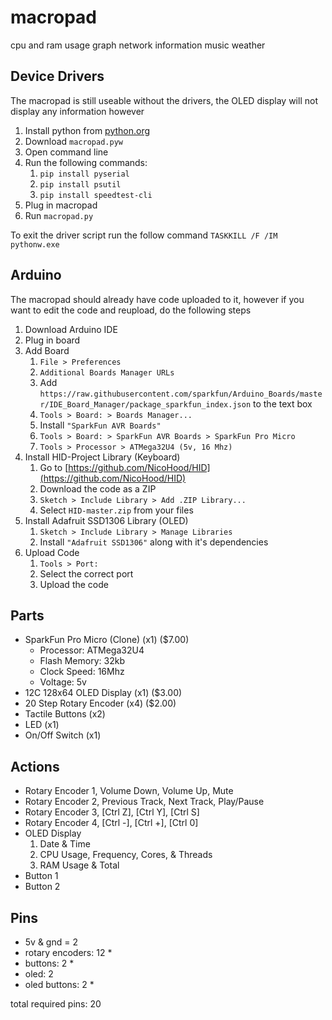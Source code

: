 # macropad

cpu and ram usage graph
network information
music
weather


## Device Drivers

The macropad is still useable without the drivers, the OLED display will not display any information however

1. Install python from [python.org](https://python.org)
2. Download `macropad.pyw`
3. Open command line
4. Run the following commands:
    1. `pip install pyserial`
    2. `pip install psutil`
    3. `pip install speedtest-cli`
5. Plug in macropad
6. Run `macropad.py`


To exit the driver script run the follow command `TASKKILL /F /IM pythonw.exe`

## Arduino 

The macropad should already have code uploaded to it, however if you want to edit the code and reupload, do the following steps

1. Download Arduino IDE
2. Plug in board
3. Add Board
    1. `File > Preferences`
    2. `Additional Boards Manager URLs`
    3. Add `https://raw.githubusercontent.com/sparkfun/Arduino_Boards/master/IDE_Board_Manager/package_sparkfun_index.json` to the text box
    4. `Tools > Board: > Boards Manager...`
    5. Install `"SparkFun AVR Boards"`
    6. `Tools > Board: > SparkFun AVR Boards > SparkFun Pro Micro`
    7. `Tools > Processor > ATMega32U4 (5v, 16 Mhz)` 
4. Install HID-Project Library (Keyboard)
    1. Go to [https://github.com/NicoHood/HID](https://github.com/NicoHood/HID)
    2. Download the code as a ZIP
    3. `Sketch > Include Library > Add .ZIP Library...`
    4. Select `HID-master.zip` from your files
5. Install Adafruit SSD1306 Library (OLED)
    1. `Sketch > Include Library > Manage Libraries`
    2. Install `"Adafruit SSD1306"` along with it's dependencies
6. Upload Code
    1. `Tools > Port:`
    2. Select the correct port
    3. Upload the code


## Parts
- SparkFun Pro Micro (Clone) (x1) ($7.00)
  - Processor: ATMega32U4
  - Flash Memory: 32kb
  - Clock Speed: 16Mhz
  - Voltage: 5v
- 12C 128x64 OLED Display (x1) ($3.00)
- 20 Step Rotary Encoder (x4) ($2.00)
- Tactile Buttons (x2)
- LED (x1)
- On/Off Switch (x1)

## Actions
- Rotary Encoder 1, Volume Down, Volume Up, Mute
- Rotary Encoder 2, Previous Track, Next Track, Play/Pause
- Rotary Encoder 3, [Ctrl Z], [Ctrl Y], [Ctrl S]
- Rotary Encoder 4, [Ctrl -], [Ctrl +], [Ctrl 0]
- OLED Display
  1. Date & Time
  2. CPU Usage, Frequency, Cores, & Threads
  3. RAM Usage & Total
- Button 1
- Button 2


## Pins
- 5v & gnd = 2
- rotary encoders: 12 *
- buttons: 2 *
- oled: 2
- oled buttons: 2 *

total required pins: 20